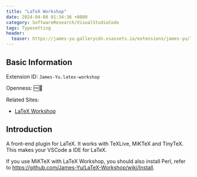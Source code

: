 ```yaml
---
title: "LaTeX Workshop"
date: 2024-04-08 01:34:36 +0800
category: SoftwareResearch/VisualStudioCode
tags: Typesetting
header:
  teaser: https://james-yu.gallerycdn.vsassets.io/extensions/james-yu/latex-workshop/9.19.2/1712232605357/Microsoft.VisualStudio.Services.Icons.Default
---
```


## Basic Information

Extension ID: `James-Yu.latex-workshop`

Openness: 🆓📖

Related Sites:

* [LaTeX Workshop](https://marketplace.visualstudio.com/items?itemName=James-Yu.latex-workshop)

## Introduction

A front-end plugin for LaTeX. It works with TeXLive, MiKTeX and TinyTeX. This makes your VSCode a IDE for LaTeX.

If you use MiKTeX with LaTeX Workshop, you should also install Perl, refer to <https://github.com/James-Yu/LaTeX-Workshop/wiki/Install>.
